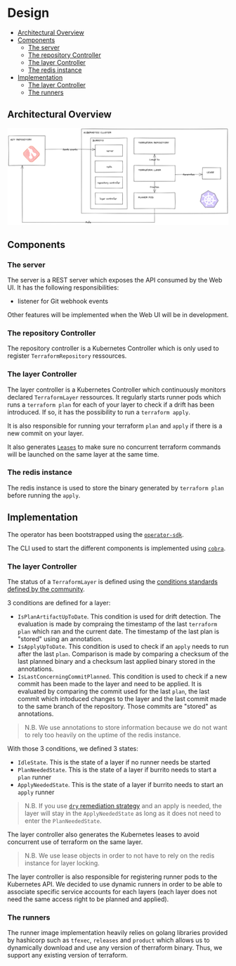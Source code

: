 # Design <!-- omit in toc -->

- [Architectural Overview](#architectural-overview)
- [Components](#components)
  - [The server](#the-server)
  - [The repository Controller](#the-repository-controller)
  - [The layer Controller](#the-layer-controller)
  - [The redis instance](#the-redis-instance)
- [Implementation](#implementation)
  - [The layer Controller](#the-layer-controller-1)
  - [The runners](#the-runners)


## Architectural Overview

<p align="center"><img src="../../assets/design/architecture-overview.excalidraw.png" width="1000px" /></p>

## Components

### The server

The server is a REST server which exposes the API consumed by the Web UI. It has the following responsibilities:
- listener for Git webhook events

Other features will be implemented when the Web UI will be in development.

### The repository Controller

The repository controller is a Kubernetes Controller which is only used to register `TerraformRepository` ressources.

### The layer Controller

The layer controller is a Kubernetes Controller which continuously monitors declared `TerraformLayer` ressources.
It regularly starts runner pods which runs a `terraform plan` for each of your layer to check if a drift has been introduced.
If so, it has the possibility to run a `terraform apply`.

It is also responsible for running your terraform `plan` and `apply` if there is a new commit on your layer.

It also generates [`Leases`](https://kubernetes.io/docs/concepts/architecture/leases/) to make sure no concurrent terraform commands will be launched on the same layer at the same time.

### The redis instance

The redis instance is used to store the binary generated by `terraform plan` before running the `apply`.

## Implementation

The operator has been bootstrapped using the [`operator-sdk`](https://sdk.operatorframework.io/).

The CLI used to start the different components is implemented using [`cobra`](https://github.com/spf13/cobra).

### The layer Controller

The status of a `TerraformLayer` is defined using the [conditions standards defined by the community](https://github.com/kubernetes/community/blob/master/contributors/devel/sig-architecture/api-conventions.md#typical-status-properties).

3 conditions are defined for a layer:
- `IsPlanArtifactUpToDate`. This condition is used for drift detection. The evaluation is made by compraing the timestamp of the last `terraform plan` which ran and the current date. The timestamp of the last plan is "stored" using an annotation.
- `IsApplyUpToDate`. This condition is used to check if an `apply` needs to run after the last `plan`. Comparison is made by comparing a checksum of the last planned binary and a checksum last applied binary stored in the annotations.
- `IsLastConcerningCommitPlanned`. This condition is used to check if a new commit has been made to the layer and need to be applied. It is evaluated by comparing the commit used for the last `plan`, the last commit which intoduced changes to the layer and the last commit made to the same branch of the repository. Those commits are "stored" as annotations.

> N.B. We use annotations to store information because we do not want to rely too heavily on the uptime of the redis instance.

With those 3 conditions, we defined 3 states:
- `IdleState`. This is the state of a layer if no runner needs be started
- `PlanNeededState`. This is the state of a layer if burrito needs to start a `plan` runner
- `ApplyNeededState`. This is the state of a layer if burrito needs to start an `apply` runner

> N.B. If you use [`dry` remediation strategy](../../../README.md#choose-your-remediation-strategy) and an apply is needed, the layer will stay in the `ApplyNeededState` as long as it does not need to enter the `PlanNeededState`.

The layer controller also generates the Kubernetes leases to avoid concurrent use of terraform on the same layer.

> N.B. We use lease objects in order to not have to rely on the redis instance for layer locking.

The layer controller is also responsible for registering runner pods to the Kubernetes API. We decided to use dynamic runners in order to be able to associate specific service accounts for each layers (each layer does not need the same access right to be planned and applied).

### The runners

The runner image implementation heavily relies on golang libraries provided by hashicorp such as `tfexec`, `releases` and `product` which allows us to dynamically download and use any version of therraform binary.
Thus, we support any existing version of terraform.
